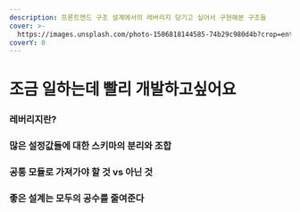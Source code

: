 ```yaml
---
description: 프론트엔드 구조 설계에서의 레버리지 당기고 싶어서 구현해본 구조들
cover: >-
  https://images.unsplash.com/photo-1506818144585-74b29c980d4b?crop=entropy&cs=srgb&fm=jpg&ixid=M3wxOTcwMjR8MHwxfHNlYXJjaHwxfHxzcGVlZHxlbnwwfHx8fDE3MjA1OTUwNjB8MA&ixlib=rb-4.0.3&q=85
coverY: 0
---
```


# 조금 일하는데 빨리 개발하고싶어요

### 레버리지란?





### 많은 설정값들에 대한 스키마의 분리와 조합&#x20;





### 공통 모듈로 가져가야 할 것 vs 아닌 것





### 좋은 설계는 모두의 공수를 줄여준다



